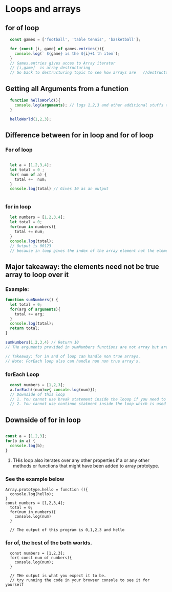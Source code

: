 # Loops and arrays

## for of loop

```javascript 
  const games = ['football', 'table tennis', 'basketball'];

  for (const [i, game] of games.entries()){
    console.log(` ${game} is the ${i}+1 th item`);
  }
  // Games.entries gives acces to Array iterator 
  // [i,game]  is array destructuring
  // Go back to destructuring topic to see how arrays are   //destructured

```

## Getting all Arguments from a function 

```javascript 
  function helloWorld(){
    console.log(arguments); // logs 1,2,3 and other additional stuffs that you need to check it out yourself
  }

  helloWorld(1,2,3);
```


## Difference between for in loop and for of loop 

### For of loop 
```javascript 
  
  let a = [1,2,3,4];
  let total = 0 ;
  for( num of a) {
    total +=  num;
  }
  console.log(total) // Gives 10 as an output 
  
```

### for in loop

```javascript 
  let numbers = [1,2,3,4];
  let total = 0;
  for(num in numbers){
    total += num;
  }
  console.log(total);
  // Output is 00123 
  // because in loop gives the index of the array element not the element itself.

```

## Major takeaway:  the elements need not be true array to loop over it
### Example:

```javascript 
function sumNumbers() {
  let total = 0;
  for(arg of arguments){
    total += arg;
  }
  console.log(total);
  return total;
}

sumNumbers(1,2,3,4) // Return 10 
// THe arguments provided in sumNumbers functions are not array but are plain arguments but for of and for in loop still is able  to handle non true array elements.

// Takeaway: for in and of loop can handle non true arrays.
// Note: ForEach loop also can handle non non true array's.
```


### forEach Loop

```javascript 
  const numbers = [1,2,3];
  a.forEach((num)=>{ console.log(num)});
  // Downside of this loop 
  // 1. You cannot use break statement inside the looop if you need to stop the loop in the middle
  // 2. You cannot use continue statment inside the loop which is used for skipping an element while looping.

```

## Downside of for in loop
```javascript 

const a = [1,2,3];
for(b in a) {
  console.log(b);
}
``` 

1. THis loop also iterates over any other properties if a or any other methods or functions that might have been added to array prototype.

### See the example below 
```javscript 
Array.prototype.hello = function (){
  console.log(hello);
}
const numbers = [1,2,3,4];
  total = 0;
  for(num in numbers){
    console.log(num)
  }

  // The output of this program is 0,1,2,3 and hello 
```

### for of,  the best of the both worlds.

```javscript
  const numbers = [1,2,3];
  for( const num of numbers){
    console.log(num);
  }

  // THe output is what you expect it to be. 
  // try running the code in your browser console to see it for yourself

```
